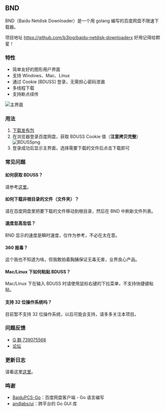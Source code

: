 ## BND

BND（Baidu Netdisk Downloader）是一个用 golang 编写的百度网盘不限速下载器。

项目地址 https://github.com/b3log/baidu-netdisk-downloaderx 好用记得给颗星！

### 特性

* 简单友好的图形用户界面
* 支持 Windows、Mac、Linux
* 通过 Cookie [BDUSS] 登录，无需担心密码泄漏
* 多线程下载
* 支持断点续传

![主界面](https://img.hacpai.com/file/2018/04/5aebc46de06c4d29aec91d65751aff5a_.png)

### 用法

1. [下载发布包](https://share.weiyun.com/57zViCm)
2. 在浏览器登录百度网盘，获取 BDUSS Cookie 值（**注意拷贝完整**）
   ![BDUSSpng](https://img.hacpai.com/file/2018/04/d1a78d5163f644d7931925ef5edbf9dd_BDUSS.png)
3. 登录成功后显示主界面，选择需要下载的文件后点击下载即可

### 常见问题

#### 如何获取 BDUSS？

请参考[这里](https://www.baidu.com/s?wd=如何获取BDUSS)。

#### 如何下载非根目录的文件（文件夹）？

请在百度网盘里把要下载的文件移动到根目录，然后在 BND 中刷新文件列表。

#### 速度忽高忽低？

BND 显示的速度是瞬时速度，仅作为参考，不必在太在意。

#### 360 报毒？

这个我也不知道为啥，但我敢拍着胸脯保证无毒无害，业界良心产品。

#### Mac/Linux 下如何粘贴 BDUSS？

Mac/Linux 下在输入 BDUSS 时请使用鼠标右键的下拉菜单，不支持快捷键粘贴。

#### 支持 32 位操作系统吗？

目前暂不支持 32 位操作系统，以后可能会支持，请多多关注本项目。

### 问题反馈

* [Q 群 739075568](https://shang.qq.com/wpa/qunwpa?idkey=e1b4287d075e86792f42f413f75943c91da37d074649d28c51aa6d48361631ba)
* [论坛](https://hacpai.com/article/1524460877352)

### 更新日志

请看这里[这里](https://github.com/b3log/baidu-netdisk-downloaderx/blob/master/CHANGE_LOGS.md)。

### 鸣谢

* [BaiduPCS-Go](https://github.com/iikira/BaiduPCS-Go)：百度网盘客户端 - Go 语言编写
* [andlabs/ui](https://github.com/andlabs/ui)：跨平台的 Go GUI 库

